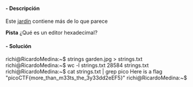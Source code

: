 #### - **Descripción** 
Este [jardín](https://jupiter.challenges.picoctf.org/static/4153422e18d40363e7ffc7e15a108683/garden.jpg) contiene más de lo que parece

**Pista**
¿Qué es un editor hexadecimal?
#### - **Solución** 
richi@RicardoMedina:~$ strings garden.jpg > strings.txt
richi@RicardoMedina:~$ wc -l strings.txt
28584 strings.txt
richi@RicardoMedina:~$ cat strings.txt | grep pico
Here is a flag "picoCTF{more_than_m33ts_the_3y33dd2eEF5}"
richi@RicardoMedina:~$